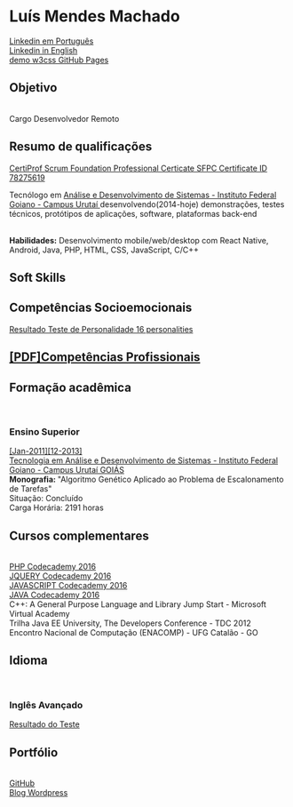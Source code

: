 <h1>Luís Mendes Machado</h1>
<a href='https://www.linkedin.com/in/luismendesmachado1'>Linkedin em Português</a>
<br>
<a href='https://www.linkedin.com/in/luismendesmachado1/?locale=en_US'>Linkedin in English</a>
<br>
<a href='https://luismendes070.github.io/curriculo/'>demo w3css GitHub Pages</a>
<h2>Objetivo</h2>
<br>Cargo Desenvolvedor Remoto<br>
<h2>Resumo de qualificações</h2>
<a href="https://github.com/luismendes070/luismendes070/blob/main/Certificate.pdf">CertiProf Scrum Foundation Professional Certicate SFPC Certificate ID 78275619</a>
<p>Tecnólogo em <a href="https://www.ifgoiano.edu.br/home/index.php/cursos-superiores-urutai/289-analise-e-desenvolvimento-de-sistemas"> Análise e Desenvolvimento de Sistemas - Instituto Federal Goiano - Campus Urutaí
</a> desenvolvendo(2014-hoje) demonstrações, testes técnicos, protótipos de aplicações, software, plataformas back-end</p>
<br><b>Habilidades:</b> Desenvolvimento mobile/web/desktop com React Native, Android, Java, PHP, HTML, CSS, JavaScript, C/C++

<h2 lang="en-US">Soft Skills</h2>
<h2 lang="pt-BR">Competências Socioemocionais</h2>
<a href="https://www.16personalities.com/profiles/5c4cf07240b63">Resultado Teste de Personalidade 16 personalities</a>

<a href="./Competências Profissionais Graduação Análise e Desenvolvimento de Sistemas.pdf">

<h2>[PDF]Competências Profissionais</h2>

</a>

<h2>Formação acadêmica</h2> 
<h3>Ensino Superior</h3>
<a href="https://www.ifgoiano.edu.br/home/index.php/cursos-superiores-urutai/289-analise-e-desenvolvimento-de-sistemas">
[Jan-2011][12-2013] 
 <br>
 Tecnologia em Análise e Desenvolvimento de Sistemas - Instituto Federal Goiano - Campus Urutaí GOIÁS</a>
<br>
<b>Monografia: </b> "Algoritmo Genético Aplicado ao Problema de Escalonamento de Tarefas"
<br>
Situação: Concluído
<br>
Carga Horária: 2191 horas
<h2>Cursos complementares</h2>
<br><a href='https://github.com/luismendes070/codecademy/blob/master/codecademy.pdf'>PHP Codecademy 2016</a>
<br><a href='https://github.com/luismendes070/codecademy/blob/master/codecademy.pdf'>JQUERY Codecademy 2016</a>
<br><a href='https://github.com/luismendes070/codecademy/blob/master/codecademy.pdf'>JAVASCRIPT Codecademy 2016</a>
<br><a href='https://github.com/luismendes070/codecademy/blob/master/codecademy.pdf'>JAVA Codecademy 2016</a>
<br> C++: A General Purpose Language and Library Jump Start - Microsoft Virtual Academy
<br> Trilha Java EE University, The Developers Conference - TDC 2012
<br> Encontro Nacional de Computação (ENACOMP) - UFG Catalão - GO
<h2> Idioma </h2>
<br><h3>Inglês Avançado</h3>
<a href="https://raw.githubusercontent.com/luismendes070/curriculo/master/Teste%20de%20Ingl%C3%AAs%20Out%202018.PNG">Resultado do Teste</a>
<h2>Portfólio</h2>
<br>
<a href="https://github.com/luismendes070">GitHub</a>
<br>
<a href="https://luismendesmachadoblog.wordpress.com/" >
Blog Wordpress 
</a>
<br>





